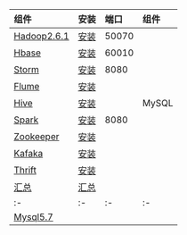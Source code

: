 

|组件|安装|端口|组件| 
|:-|:-|:-|:-| 
|[Hadoop2.6.1](https://hadoop.apache.org/docs/r2.6.5/)|[安装](https://note.youdao.com/ynoteshare1/index.html?id=40d2eb78cbed2e69890fa6edd911f102&type=notebook#/A16243022183498C8330045651C360FE)|50070| 
|[Hbase](https://hbase.apache.org/)|[安装](https://note.youdao.com/ynoteshare1/index.html?id=40d2eb78cbed2e69890fa6edd911f102&type=notebook#/8A5BE9B94C4C4345951EF6883AB999A3)|60010| 
|[Storm](https://storm.apache.org/)|[安装](https://note.youdao.com/ynoteshare1/index.html?id=40d2eb78cbed2e69890fa6edd911f102&type=notebook#/9C59DEE115E047948B9B0AB67ECFA40A)|8080| 
|[Flume](https://flume.apache.org/)|[安装](https://note.youdao.com/ynoteshare1/index.html?id=40d2eb78cbed2e69890fa6edd911f102&type=notebook#/9E0D0D807FFC4B108B5FF4A00E2CC769)|| 
|[Hive](https://hive.apache.org/)|[安装](https://note.youdao.com/ynoteshare1/index.html?id=40d2eb78cbed2e69890fa6edd911f102&type=notebook#/EF02B56D99A64FB0888E48C8C792100C)||MySQL| 
|[Spark](https://spark.apache.org/)|[安装](https://note.youdao.com/ynoteshare1/index.html?id=40d2eb78cbed2e69890fa6edd911f102&type=notebook#/E8507E489D3D491F97DB0EBCED4BE581)|8080| 
|[Zookeeper](https://zookeeper.apache.org/)|[安装](https://note.youdao.com/ynoteshare1/index.html?id=40d2eb78cbed2e69890fa6edd911f102&type=notebook#/5AF11C787E6544E09C60175ACB8BCB3E)|| 
|[Kafaka](https://kafka.apache.org/)|[安装](https://note.youdao.com/ynoteshare1/index.html?id=40d2eb78cbed2e69890fa6edd911f102&type=notebook#/50794958394B442C8E31C6D649ECA914)|| 
|[Thrift](http://thrift.apache.org/)|[安装](https://note.youdao.com/ynoteshare1/index.html?id=40d2eb78cbed2e69890fa6edd911f102&type=notebook#/7DF75AEC35924C7C9934C74E4990BF8F)|| 
|[汇总](https://note.youdao.com/ynoteshare1/index.html?id=40d2eb78cbed2e69890fa6edd911f102&type=notebook)|[汇总](https://note.youdao.com/ynoteshare1/index.html?id=40d2eb78cbed2e69890fa6edd911f102&type=notebook)|| 
|:-|:-|:-|:-| 
|[Mysql5.7](https://dev.mysql.com/doc/refman/5.7/en/)||| 





